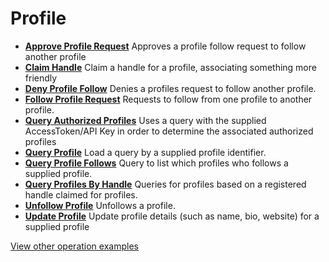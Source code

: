 # Profile

- **[Approve Profile Request](/example-operations/profile/ApproveProfileRequest.graphql)**
  Approves a profile follow request to follow another profile
- **[Claim Handle](/example-operations/profile/ClaimHandle.graphql)**
  Claim a handle for a profile, associating something more friendly
- **[Deny Profile Follow](/example-operations/profile/DenyProfileFollow.graphql)**
  Denies a profiles request to follow another profile.
- **[Follow Profile Request](/example-operations/profile/FollowProfileRequest.graphql)**
  Requests to follow from one profile to another profile.
- **[Query Authorized Profiles](/example-operations/profile/QueryAuthorizedProfiles.graphql)**
  Uses a query with the supplied AccessToken/API Key in order to determine the associated authorized profiles
- **[Query Profile](/example-operations/profile/QueryProfile.graphql)**
  Load a query by a supplied profile identifier.
- **[Query Profile Follows](/example-operations/profile/QueryProfileFollows.graphql)**
  Query to list which profiles who follows a supplied profile.
- **[Query Profiles By Handle](/example-operations/profile/QueryProfilesByHandle.graphql)**
  Queries for profiles based on a registered handle claimed for profiles.
- **[Unfollow Profile](/example-operations/profile/UnfollowProfile.graphql)**
  Unfollows a profile.
- **[Update Profile](/example-operations/profile/UpdateProfile.graphql)**
  Update profile details (such as name, bio, website) for a supplied profile

[View other operation examples](/example-operations)